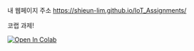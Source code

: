 내 웹페이지 주소
https://shieun-lim.github.io/IoT_Assignments/

코랩 과제!

[![Open In Colab](https://colab.research.google.com/assets/colab-badge.svg)](
https://colab.research.google.com/github/Shieun-Lim/IoT_Assignments/blob/main/mycode.ipynb)

